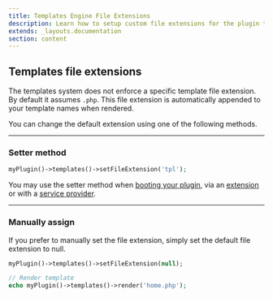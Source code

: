 ```yaml
---
title: Templates Engine File Extensions
description: Learn how to setup custom file extensions for the plugin templates engine provided by the Backyard Framework for WordPress.
extends: _layouts.documentation
section: content
---
```


## Templates file extensions

The templates system does not enforce a specific template file extension. By default it assumes `.php`. This file extension is automatically appended to your template names when rendered.

You can change the default extension using one of the following methods.

<hr>

### Setter method

```php
myPlugin()->templates()->setFileExtension('tpl');
```

You may use the setter method when [booting your plugin](/docs/plugin-setup/), via an [extension](/docs/templates-engine-extension/) or with a [service provider](/docs/service-providers/).

<hr>

### Manually assign

If you prefer to manually set the file extension, simply set the default file extension to null.

```php
myPlugin()->templates()->setFileExtension(null);

// Render template
echo myPlugin()->templates()->render('home.php');
```
